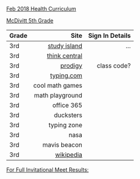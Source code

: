 [Feb 2018 Health Curriculum](health1.pdf)

[McDivitt 5th Grade](https://www.oldbridgeadmin.org/Domain/369)


| Grade       | Site          | Sign In Details  |
| ------------- |-------------:| -----:|
| 3rd      | [study island](https://app.studyisland.com/cfw/login/) | ... |
| 3rd      | [think central](https://www-k6.thinkcentral.com/ePC/start.do)      |    |
| 3rd | [prodigy](https://www.prodigygame.com/)      | class code?   |
| 3rd | [typing.com](https://www.typing.com/student/login)      |    |
| 3rd | cool math games      |    |
| 3rd | math playground      |    |
| 3rd | office 365      |    |
| 3rd | ducksters      |    |
| 3rd | typing zone      |    |
| 3rd | nasa      |    |
| 3rd | mavis beacon      |    |
| 3rd | [wikipedia](https://www.safesearchkids.com/wikipedia-for-kids/)      |    |


[For Full Invitational Meet Results:](http://nj.milesplit.com/calendar )


